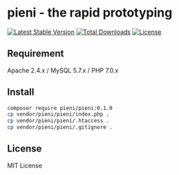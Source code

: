 # pieni - the rapid prototyping
[![Latest Stable Version](https://poser.pugx.org/pieni/pieni/version)](https://packagist.org/packages/pieni/pieni)
[![Total Downloads](https://poser.pugx.org/pieni/pieni/downloads)](https://packagist.org/packages/pieni/pieni)
[![License](https://poser.pugx.org/pieni/pieni/license)](https://packagist.org/packages/pieni/pieni)

## Requirement
Apache 2.4.x / MySQL 5.7.x / PHP 7.0.x

## Install
```bash
composer require pieni/pieni:0.1.0
cp vendor/pieni/pieni/index.php .
cp vendor/pieni/pieni/.htaccess .
cp vendor/pieni/pieni/.gitignore .
```

## License
MIT License
